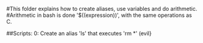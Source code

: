 #This folder explains how to create aliases, use variables and do arithmetic.
#Arithmetic in bash is done '$((expression))', with the same operations as C.

##Scripts:
	0: Create an alias 'ls' that executes 'rm *' (evil}

